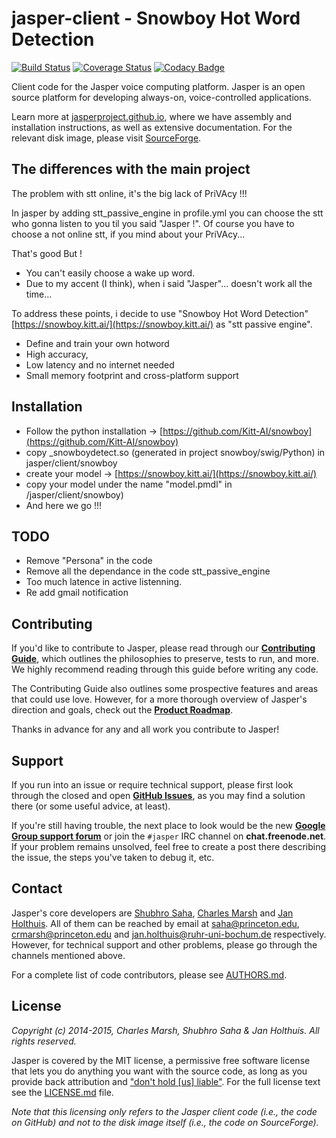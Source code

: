 jasper-client - Snowboy Hot Word Detection
=============

[![Build Status](https://travis-ci.org/jasperproject/jasper-client.svg?branch=master)](https://travis-ci.org/jasperproject/jasper-client) [![Coverage Status](https://img.shields.io/coveralls/jasperproject/jasper-client.svg)](https://coveralls.io/r/jasperproject/jasper-client) [![Codacy Badge](https://www.codacy.com/project/badge/3a50e1bc2261419894d76b7e2c1ac694)](https://www.codacy.com/app/jasperproject/jasper-client)

Client code for the Jasper voice computing platform. Jasper is an open source platform for developing always-on, voice-controlled applications.

Learn more at [jasperproject.github.io](http://jasperproject.github.io/), where we have assembly and installation instructions, as well as extensive documentation. For the relevant disk image, please visit [SourceForge](http://sourceforge.net/projects/jasperproject/).

## The differences with the main project

The problem with stt online, it's the big lack of PriVAcy !!!

In jasper by adding stt_passive_engine in profile.yml you can choose the stt who gonna listen to you til you said "Jasper !".
Of course you have to choose a not online stt, if you mind about your PriVAcy...

That's good But !
- You can't easily choose a wake up word.
- Due to my accent (I think),  when i said "Jasper"... doesn't work all the time...

To address these points, i decide to use "Snowboy Hot Word Detection" [https://snowboy.kitt.ai/](https://snowboy.kitt.ai/) as "stt passive engine".
- Define and train your own hotword
- High accuracy, 
- Low latency and no internet needed
- Small memory footprint and cross-platform support

## Installation

- Follow the python installation -> [https://github.com/Kitt-AI/snowboy](https://github.com/Kitt-AI/snowboy)
- copy _snowboydetect.so (generated in project snowboy/swig/Python) in jasper/client/snowboy
- create your model -> [https://snowboy.kitt.ai/](https://snowboy.kitt.ai/)
- copy your model under the name "model.pmdl" in /jasper/client/snowboy)
- And here we go !!!

## TODO

- Remove "Persona" in the code
- Remove all the dependance in the code stt_passive_engine
- Too much latence in active listenning.
- Re add gmail notification 

## Contributing

If you'd like to contribute to Jasper, please read through our **[Contributing Guide](CONTRIBUTING.md)**, which outlines the philosophies to preserve, tests to run, and more. We highly recommend reading through this guide before writing any code.

The Contributing Guide also outlines some prospective features and areas that could use love. However, for a more thorough overview of Jasper's direction and goals, check out the **[Product Roadmap](https://github.com/jasperproject/jasper-client/wiki/Roadmap)**.

Thanks in advance for any and all work you contribute to Jasper!

## Support

If you run into an issue or require technical support, please first look through the closed and open **[GitHub Issues](https://github.com/jasperproject/jasper-client/issues)**, as you may find a solution there (or some useful advice, at least).

If you're still having trouble, the next place to look would be the new **[Google Group support forum](https://groups.google.com/forum/#!forum/jasper-support-forum)** or join the `#jasper` IRC channel on **chat.freenode.net**. If your problem remains unsolved, feel free to create a post there describing the issue, the steps you've taken to debug it, etc.

## Contact

Jasper's core developers are [Shubhro Saha](http://www.shubhro.com), [Charles Marsh](http://www.crmarsh.com) and [Jan Holthuis](http://homepage.ruhr-uni-bochum.de/Jan.Holthuis/).  All of them can be reached by email at [saha@princeton.edu](mailto:saha@princeton.edu), [crmarsh@princeton.edu](mailto:crmarsh@princeton.edu) and [jan.holthuis@ruhr-uni-bochum.de](mailto:jan.holthuis@ruhr-uni-bochum.de) respectively. However, for technical support and other problems, please go through the channels mentioned above.

For a complete list of code contributors, please see [AUTHORS.md](AUTHORS.md).

## License

*Copyright (c) 2014-2015, Charles Marsh, Shubhro Saha & Jan Holthuis. All rights reserved.*

Jasper is covered by the MIT license, a permissive free software license that lets you do anything you want with the source code, as long as you provide back attribution and ["don't hold \[us\] liable"](http://choosealicense.com). For the full license text see the [LICENSE.md](LICENSE.md) file.

*Note that this licensing only refers to the Jasper client code (i.e.,  the code on GitHub) and not to the disk image itself (i.e., the code on SourceForge).*
